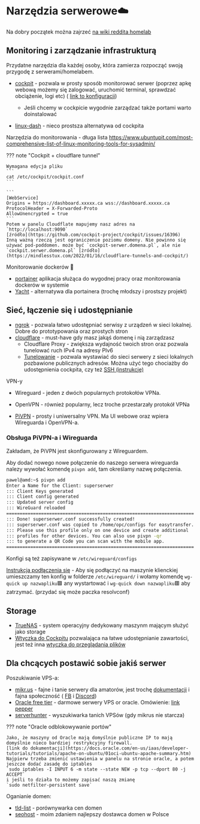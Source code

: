 # Narzędzia serwerowe☁️

Na dobry początek można zajrzeć [na wiki reddita homelab](https://www.reddit.com/r/homelab/wiki/introduction/)

## Monitoring i zarządzanie infrastrukturą

Przydatne narzędzia dla każdej osoby, która zamierza rozpocząć swoją przygodę z serwerami/homelabem.

- [cockpit](https://cockpit-project.org/) - pozwala w prosty sposób monitorować serwer (poprzez apkę webową możemy się zalogować, uruchomić terminal, sprawdzać obciążenie, logi etc) ( [link to konfiguracji](https://cockpit-project.org/guide/latest/cockpit.conf.5))

  - Jeśli chcemy w cockpicie wygodnie zarządzać także portami warto doinstalować

- [linux-dash](https://afaqurk.github.io/linux-dash/#/system-status) - nieco prostsza alternatywa od cockpita

Narzędzia do monitorowania - długa lista <https://www.ubuntupit.com/most-comprehensive-list-of-linux-monitoring-tools-for-sysadmin/>

??? note "Cockpit + cloudflare tunnel"

    Wymagana edycja pliku
    ```
    cat /etc/cockpit/cockpit.conf
    ```

    ```
    [WebService]
    Origins = https://dashboard.xxxxx.ca wss://dashboard.xxxxx.ca
    ProtocolHeader = X-Forwarded-Proto
    AllowUnencrypted = true
    ```
    Potem w panelu Cloudflate mapujemy nasz adres na `http://localhost:9090`
    [źródło](https://github.com/cockpit-project/cockpit/issues/16396)
    Inną ważną rzeczą jest ograniczenie poziomu domeny. Nie powinno się używać pod-poddomen. może być `cockpit-serwer.domena.pl`, ale nie `cockpit.serwer.domena.pl` [żródło](https://mindlesstux.com/2022/01/16/cloudflare-tunnels-and-cockpit/)

Monitorowanie dockerów 🐋

- [portainer](https://www.portainer.io/) aplikacja służąca do wygodnej pracy oraz monitorowania dockerów w systemie
- [Yacht](https://yacht.sh/) - alternatywa dla portainera (trochę młodszy i prostszy projekt)

## Sieć, łączenie się i udostępnianie

- [ngrok](https://ngrok.com/) - pozwala łatwo udostępniać serwisy z urządzeń w sieci lokalnej. Dobre do prototypowania oraz prostych stron
- [cloudflare](https://dash.cloudflare.com/) - must-have gdy masz jakąś domenę i nią zarządzasz
  - Cloudflare Proxy - zwiększa wydajność twoich stron oraz pozwala tunelować ruch IPv4 na adresy PIv6
  - [Tunelowanie](https://developers.cloudflare.com/cloudflare-one/connections/connect-apps/install-and-setup/tunnel-guide/) - pozwala wystawiać do sieci serwery z sieci lokalnych pozbawione publicznych adresów. Można użyć tego chociażby do udostępnienia cockpita, czy też [SSH (instrukcje)](https://developers.cloudflare.com/cloudflare-one/connections/connect-apps/use-cases/ssh/#connect-to-ssh-server-with-cloudflared-access)

VPN-y

- Wireguard - jeden z dwóch popularnych protokołów VPNa.
- OpenVPN - również popularny, lecz troche przestarzały protokół VPNa

- [PiVPN](https://www.pivpn.io/) - prosty i uniwersalny VPN. Ma UI webowe oraz wpiera Wireguarda i OpenVPN-a.

### Obsługa PiVPN-a i Wireguarda

Zakładam, że PiVPN jest skonfigurowany z Wireguardem.

Aby dodać nowego nowe połączenie do naszego serwera wireguarda nalezy wywołać komendę `pivpn add`, tam określamy nazwę połączenia.

```bash
pawel@amd:~$ pivpn add
Enter a Name for the Client: superserwer
::: Client Keys generated
::: Client config generated
::: Updated server config
::: WireGuard reloaded
======================================================================
::: Done! superserwer.conf successfully created!
::: superserwer.conf was copied to /home/opc/configs for easytransfer.
::: Please use this profile only on one device and create additional
::: profiles for other devices. You can also use pivpn -qr
::: to generate a QR Code you can scan with the mobile app.
======================================================================
```

Konfigi są też zapisywane w `/etc/wireguard/configs`

[Instrukcja podłączenia się](https://docs.pivpn.io/wireguard/) - Aby się podłączyć na maszynie klienckiej umieszczamy ten konfig w folderze `/etc/wireguard/` i wołamy komendę `wg-quick up nazwapliku`🟩 any wystartować i `wg-quick down nazwapliku`🟥 aby zatrzymać.
(przydać się może paczka resolvconf)

## Storage

- [TrueNAS](https://www.truenas.com/) - system operacyjny dedykowany maszynm mającym służyć jako storage
- [Wtyczka do Cockpitu](https://github.com/45Drives/cockpit-file-sharing) pozwalająca na łatwe udostępnianie zawartości, jest też inna [wtyczka do przeglądania plików](https://github.com/45Drives/cockpit-navigator)

## Dla chcących postawić sobie jakiś serwer

Poszukiwanie VPS-a:

- [mikr.us](https://mikr.us/) - fajne i tanie serwery dla amatorów, jest trochę [dokumentacji](https://www.notion.so/MIKR-US-Don-t-Panic-5c3bdde2e0b545e7866524fc117446c3) i fajna społeczność ( [FB](https://www.facebook.com/groups/mikrusy) i [Discord](https://discord.gg/hFcqJGkppq))
- [Oracle free tier](https://www.oracle.com/pl/cloud/free/) - darmowe serwery VPS or oracle. Omówienie: [link pepper](https://www.pepper.pl/promocje/oracle-cloud-free-tier-darmowe-vpsy-z-ipv4-459055)
- [serverhunter](https://www.serverhunter.com/) - wyszukiwarka tanich VPSów (gdy mikrus nie starcza)

??? note "Oracle odblokowywanie portów"

    Jako, że maszyny od Oracle mają domyślnie publiczne IP to mają domyślnie nieco bardziej restrykcyjny firewall.
    [link do dokumentacji](https://docs.oracle.com/en-us/iaas/developer-tutorials/tutorials/apache-on-ubuntu/01oci-ubuntu-apache-summary.htm)
    Najpierw trzeba zmienić ustawienia w panelu na stronie oracle, a potem jeszcze dodać zasadę do iptables
    `sudo iptables -I INPUT 6 -m state --state NEW -p tcp --dport 80 -j ACCEPT`
    i jeśli to działa to możemy zapisać naszą zmianę
    `sudo netfilter-persistent save`

Oganianie domen:

- [tld-list](https://tld-list.com/) - porównywarka cen domen
- [seohost](https://seohost.pl/) - moim zdaniem najlepszy dostawca domen w Polsce
